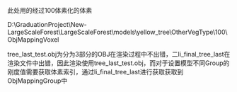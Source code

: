 此处用的经过100体素化的体素

D:\GraduationProject\New-LargeScaleForest\LargeScaleForest\models\yellow_tree\OtherVegType\100\ObjMappingVoxel

tree_last_test.obj为分为3部分的OBJ在渲染过程中不出错，二li_final_tree_last在渲染文件中出错，因此渲染使用tree_last_test.obj，而对于设置模型不同Group的刚度值需要获取体素索引，通过li_final_tree_last进行获取获取到ObjMappingGroup中